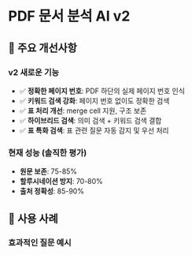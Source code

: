 # PDF 문서 분석 AI v2

## 🚀 주요 개선사항

### v2 새로운 기능
- ✅ **정확한 페이지 번호**: PDF 하단의 실제 페이지 번호 인식
- ✅ **키워드 검색 강화**: 페이지 번호 없이도 정확한 검색
- ✅ **표 처리 개선**: merge cell 지원, 구조 보존
- ✅ **하이브리드 검색**: 의미 검색 + 키워드 검색 결합
- ✅ **표 특화 검색**: 표 관련 질문 자동 감지 및 우선 처리

### 현재 성능 (솔직한 평가)
- **원문 보존**: 75-85%
- **할루시네이션 방지**: 70-80%
- **출처 정확성**: 85-90%

## 🎯 사용 사례

### 효과적인 질문 예시

